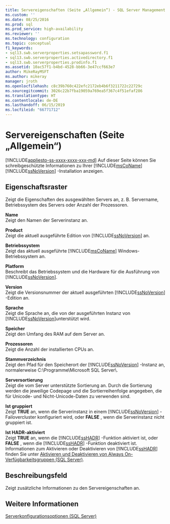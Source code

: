 ```yaml
---
title: Servereigenschaften (Seite „Allgemein“) - SQL Server Management Studio | Microsoft-Dokumentation
ms.custom: ''
ms.date: 08/25/2016
ms.prod: sql
ms.prod_service: high-availability
ms.reviewer: ''
ms.technology: configuration
ms.topic: conceptual
f1_keywords:
- sql13.swb.serverproperties.setsapassword.f1
- sql13.swb.serverproperties.activedirectory.f1
- sql13.swb.serverproperties.prodinfo.f1
ms.assetid: 10ac57f1-b4bd-4528-bb66-3e47ccf663e7
author: MikeRayMSFT
ms.author: mikeray
manager: jroth
ms.openlocfilehash: c8c39b760c422efc2172eb4b6f3211722c22729c
ms.sourcegitcommit: 3026c22b7fba19059a769ea5f367c4f51efaf286
ms.translationtype: HT
ms.contentlocale: de-DE
ms.lasthandoff: 06/15/2019
ms.locfileid: "66771712"
---
```

# <a name="server-properties---general-page"></a>Servereigenschaften (Seite „Allgemein“)
[!INCLUDE[appliesto-ss-xxxx-xxxx-xxx-md](../../includes/appliesto-ss-xxxx-xxxx-xxx-md.md)]
  Auf dieser Seite können Sie schreibgeschützte Informationen zu Ihrer [!INCLUDE[msCoName](../../includes/msconame-md.md)] [!INCLUDE[ssNoVersion](../../includes/ssnoversion-md.md)] -Installation anzeigen.  
  
## <a name="property-grid"></a>Eigenschaftsraster  
 Zeigt die Eigenschaften des ausgewählten Servers an, z. B. Servername, Betriebssystem des Servers oder Anzahl der Prozessoren.  
  
 **Name**  
 Zeigt den Namen der Serverinstanz an.  
  
 **Product**  
 Zeigt die aktuell ausgeführte Edition von [!INCLUDE[ssNoVersion](../../includes/ssnoversion-md.md)] an.  
  
 **Betriebssystem**  
 Zeigt das aktuell ausgeführte [!INCLUDE[msCoName](../../includes/msconame-md.md)] Windows-Betriebssystem an.  
  
 **Platform**  
 Beschreibt das Betriebssystem und die Hardware für die Ausführung von [!INCLUDE[ssNoVersion](../../includes/ssnoversion-md.md)].  
  
 **Version**  
 Zeigt die Versionsnummer der aktuell ausgeführten [!INCLUDE[ssNoVersion](../../includes/ssnoversion-md.md)] -Edition an.  
  
 **Sprache**  
 Zeigt die Sprache an, die von der ausgeführten Instanz von [!INCLUDE[ssNoVersion](../../includes/ssnoversion-md.md)]unterstützt wird.  
  
 **Speicher**  
 Zeigt den Umfang des RAM auf dem Server an.  
  
 **Prozessoren**  
 Zeigt die Anzahl der installierten CPUs an.  
  
 **Stammverzeichnis**  
 Zeigt den Pfad für den Speicherort der [!INCLUDE[ssNoVersion](../../includes/ssnoversion-md.md)] -Instanz an, normalerweise C:\Programme\Microsoft SQL Server\\.  
  
 **Serversortierung**  
 Zeigt die vom Server unterstützte Sortierung an. Durch die Sortierung werden die jeweilige Codepage und die Sortierreihenfolge angegeben, die für Unicode- und Nicht-Unicode-Daten zu verwenden sind.  
  
 **Ist gruppiert**  
 Zeigt **TRUE** an, wenn die Serverinstanz in einem [!INCLUDE[ssNoVersion](../../includes/ssnoversion-md.md)] -Failovercluster konfiguriert wird, oder **FALSE** , wenn die Serverinstanz nicht gruppiert ist.  
  
 **Ist HADR-aktiviert**  
 Zeigt **TRUE** an, wenn die [!INCLUDE[ssHADR](../../includes/sshadr-md.md)] -Funktion aktiviert ist, oder **FALSE** , wenn die [!INCLUDE[ssHADR](../../includes/sshadr-md.md)] -Funktion deaktiviert ist. Informationen zum Aktivieren oder Deaktivieren von [!INCLUDE[ssHADR](../../includes/sshadr-md.md)] finden Sie unter [Aktivieren und Deaktivieren von Always On-Verfügbarkeitsgruppen &#40;SQL Server&#41;](../../database-engine/availability-groups/windows/enable-and-disable-always-on-availability-groups-sql-server.md).  
  
## <a name="description-field"></a>Beschreibungsfeld  
 Zeigt zusätzliche Informationen zu den Servereigenschaften an.  
  
## <a name="see-also"></a>Weitere Informationen  
 [Serverkonfigurationsoptionen &#40;SQL Server&#41;](../../database-engine/configure-windows/server-configuration-options-sql-server.md)  
  
  
